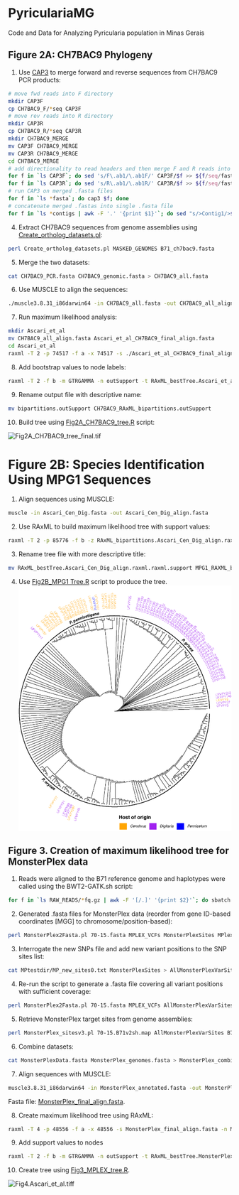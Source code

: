 # PyriculariaMG
Code and Data for Analyzing Pyricularia population in Minas Gerais

## Figure 2A: CH7BAC9 Phylogeny

1. Use [CAP3](https://doua.prabi.fr/software/cap3) to merge forward and reverse sequences from CH7BAC9 PCR products:
```bash
# move fwd reads into F directory
mkdir CAP3F
cp CH7BAC9_F/*seq CAP3F
# move rev reads into R directory
mkdir CAP3R
cp CH7BAC9_R/*seq CAP3R
mkdir CH7BAC9_MERGE
mv CAP3F CH7BAC9_MERGE
mv CAP3R CH7BAC9_MERGE
cd CH7BAC9_MERGE
# add directionality to read headers and then merge F and R reads into individual .fasta files
for f in `ls CAP3F`; do sed 's/F\.ab1/\.ab1F/' CAP3F/$f >> ${f/seq/fasta}; done
for f in `ls CAP3R`; do sed 's/R\.ab1/\.ab1R/' CAP3R/$f >> ${f/seq/fasta}; done
# run CAP3 on merged .fasta files
for f in `ls *fasta`; do cap3 $f; done
# concatenate merged .fastas into single .fasta file
for f in `ls *contigs | awk -F '.' '{print $1}'`; do sed "s/>Contig1/>$f/" $f*contigs >> CH7BAC9_PCR.fasta; done
```
4. Extract CH7BAC9 sequences from genome assemblies using [Create_ortholog_datasets.pl](/Ascari_et_al/scripts/Create_ortholog_datasets.pl):
```bash
perl Create_ortholog_datasets.pl MASKED_GENOMES B71_ch7bac9.fasta
```
5. Merge the two datasets:
```bash
cat CH7BAC9_PCR.fasta CH7BAC9_genomic.fasta > CH7BAC9_all.fasta
```
6. Use MUSCLE to align the sequences:
```bash
./muscle3.8.31_i86darwin64 -in CH7BAC9_all.fasta -out CH7BAC9_all_align.fasta
```
7. Run maximum likelihood analysis:
```bash
mkdir Ascari_et_al
mv CH7BAC9_all_align.fasta Ascari_et_al_CH7BAC9_final_align.fasta
cd Ascari_et_al
raxml -T 2 -p 74517 -f a -x 74517 -s ./Ascari_et_al_CH7BAC9_final_align.fasta -n Ascari_et_al_CH7BAC9_final_align.raxml -m GTRGAMMA -# 1000 
```
8. Add bootstrap values to node labels:
```bash
raxml -T 2 -f b -m GTRGAMMA -n outSupport -t RAxML_bestTree.Ascari_et_al_CH7BAC9_final_align.raxml -z RAxML_bootstrap.Ascari_et_al_CH7BAC9_final_align.raxml
```
9. Rename output file with descriptive name:
```bash
mv bipartitions.outSupport CH7BAC9_RAxML_bipartitions.outSupport
```
10. Build tree using [Fig2A_CH7BAC9_tree.R](/Ascari_et_al/scripts/Fig2A_CH7BAC9_tree.R) script:

![Fig2A_CH7BAC9_tree_final.tif](/Ascari_et_al/Fig2/Fig2A_CH7BAC9_tree_final.tif)

# Figure 2B: Species Identification Using MPG1 Sequences

1. Align sequences using MUSCLE:
```bash
muscle -in Ascari_Cen_Dig.fasta -out Ascari_Cen_Dig_align.fasta
```
2. Use RAxML to build maximum likelihood tree with support values:
```bash
raxml -T 2 -p 85776 -f b -z RAxML_bipartitions.Ascari_Cen_Dig_align.raxml -t RAxML_bestTree.Ascari_Cen_Dig_align.raxml -s ./Ascari_Cen_Dig_align.fasta -m GTRGAMMA -n support 
```
3. Rename tree file with more descriptive title:
```bash
mv RAxML_bestTree.Ascari_Cen_Dig_align.raxml.raxml.support MPG1_RAXML_bestTree.support
```
4. Use [Fig2B_MPG1 Tree.R](/Ascari_et_al/scripts/Fig2B_MPG1_tree.R) script to produce the tree.
![Fig2B_MPG1_tree.png](/Ascari_et_al/Fig2/Fig2B_MPG1_tree.png)

## Figure 3. Creation of maximum likelihood tree for MonsterPlex data

1. Reads were aligned to the B71 reference genome and haplotypes were called using the BWT2-GATK.sh script:
```bash
for f in `ls RAW_READS/*fq.gz | awk -F '[/.]' '{print $2}'`; do sbatch $script/BWT2-GATK.sh 70-15.fasta RAW_READS $f; done
```
2. Generated .fasta files for MonsterPlex data (reorder from gene ID-based coordinates [MGG] to chromosome/position-based):
```bash
perl MonsterPlex2Fasta.pl 70-15.fasta MPLEX_VCFs MonsterPlexSites MPlexGenotypes
```
3. Interrogate the new SNPs file and add new variant positions to the SNP sites list:
```bash
cat MPtestdir/MP_new_sites0.txt MonsterPlexSites > AllMonsterPlexVarSites
```
4. Re-run the script to generate a .fasta file covering all variant positions with sufficient coverage:
```bash
perl MonsterPlex2Fasta.pl 70-15.fasta MPLEX_VCFs AllMonsterPlexVarSites MPlexGenotypes
```
5. Retrieve MonsterPlex target sites from genome assemblies:
```bash
perl MonsterPlex_sitesv3.pl 70-15.B71v2sh.map AllMonsterPlexVarSites B71v2sh_SNPs > MonsterPlex_genomes.fasta
```
6. Combine datasets:
```bash
cat MonsterPlexData.fasta MonsterPlex_genomes.fasta > MonsterPlex_combined.fasta
```
7. Align sequences with MUSCLE:
```bash
muscle3.8.31_i86darwin64 -in MonsterPlex_annotated.fasta -out MonsterPlex_final_align.fasta
```
Fasta file: [MonsterPlex_final_align.fasta](/Ascari_et_al/data/MonsterPlex_final_align.fasta).

8. Create maximum likelihood tree using RAxML:
```bash
raxml -T 4 -p 48556 -f a -x 48556 -s MonsterPlex_final_align.fasta -n MonsterPlex_final_align.raxml -m GTRGAMMA -# 100
```
9. Add support values to nodes
```bash
raxml -T 2 -f b -m GTRGAMMA -n outSupport -t RAxML_bestTree.MonsterPlex_final_align.raxml -z RAxML_bootstrap.MonsterPlex_final_align.raxml
```
10. Create tree using [Fig3_MPLEX_tree.R](/Ascari_et_al/scripts/Fig3_MPLEX_tree.R).

![Fig4.Ascari_et_al.tiff](/Ascari_et_al/Fig4/Fig4.Ascari_et_al.tiff)

